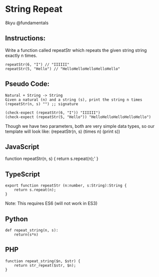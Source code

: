 # String Repeat

8kyu
@fundamentals

## Instructions:

Write a function called repeatStr which repeats the given string string exactly n times.

    repeatStr(6, "I") // "IIIIII"
    repeatStr(5, "Hello") // "HelloHelloHelloHelloHello"
    
## Pseudo Code:

    Natural + String -> String
    Given a natural (n) and a string (s), print the string n times
    (repeatStr(n, s) "") ;; signature
    
    (check-expect (repeatStr(6, "I")) "IIIIII")
    (check-expect (repeatStr(5, "Hello")) "HelloHelloHelloHelloHello")
    
Though we have two parameters, both are very simple data types, so our template will look like:
    (repeatStr(n, s)
        (times n) (print s))

## JavaScript
   function repeatStr(n, s) {
       return s.repeat(n);'
   }

## TypeScript
    export function repeatStr (n:number, s:String):String {
        return s.repeat(n);
    }
    
Note: This requires ES6 (will not work in ES3)

## Python
    def repeat_string(n, s):
        return(s*n)

## PHP

    function repeat_string($n, $str) {
        return str_repeat($str, $n);
    }

